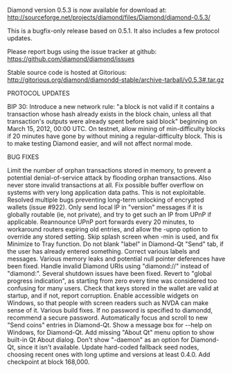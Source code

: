 Diamond version 0.5.3 is now available for download at:
http://sourceforge.net/projects/diamond/files/Diamond/diamond-0.5.3/

This is a bugfix-only release based on 0.5.1.
It also includes a few protocol updates.

Please report bugs using the issue tracker at github:
https://github.com/diamond/diamond/issues

Stable source code is hosted at Gitorious:
http://gitorious.org/diamond/diamondd-stable/archive-tarball/v0.5.3#.tar.gz

PROTOCOL UPDATES

BIP 30: Introduce a new network rule: "a block is not valid if it contains a transaction whose hash already exists in the block chain, unless all that transaction's outputs were already spent before said block" beginning on March 15, 2012, 00:00 UTC.
On testnet, allow mining of min-difficulty blocks if 20 minutes have gone by without mining a regular-difficulty block. This is to make testing Diamond easier, and will not affect normal mode.

BUG FIXES

Limit the number of orphan transactions stored in memory, to prevent a potential denial-of-service attack by flooding orphan transactions. Also never store invalid transactions at all.
Fix possible buffer overflow on systems with very long application data paths. This is not exploitable.
Resolved multiple bugs preventing long-term unlocking of encrypted wallets
(issue #922).
Only send local IP in "version" messages if it is globally routable (ie, not private), and try to get such an IP from UPnP if applicable.
Reannounce UPnP port forwards every 20 minutes, to workaround routers expiring old entries, and allow the -upnp option to override any stored setting.
Skip splash screen when -min is used, and fix Minimize to Tray function.
Do not blank "label" in Diamond-Qt "Send" tab, if the user has already entered something.
Correct various labels and messages.
Various memory leaks and potential null pointer deferences have been fixed.
Handle invalid Diamond URIs using "diamond://" instead of "diamond:".
Several shutdown issues have been fixed.
Revert to "global progress indication", as starting from zero every time was considered too confusing for many users.
Check that keys stored in the wallet are valid at startup, and if not, report corruption.
Enable accessible widgets on Windows, so that people with screen readers such as NVDA can make sense of it.
Various build fixes.
If no password is specified to diamondd, recommend a secure password.
Automatically focus and scroll to new "Send coins" entries in Diamond-Qt.
Show a message box for --help on Windows, for Diamond-Qt.
Add missing "About Qt" menu option to show built-in Qt About dialog.
Don't show "-daemon" as an option for Diamond-Qt, since it isn't available.
Update hard-coded fallback seed nodes, choosing recent ones with long uptime and versions at least 0.4.0.
Add checkpoint at block 168,000.
